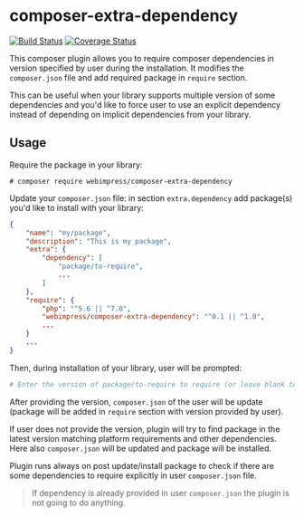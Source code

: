 # composer-extra-dependency

[![Build Status](https://travis-ci.org/webimpress/composer-extra-dependency.svg?branch=master)](https://travis-ci.org/webimpress/composer-extra-dependency)
[![Coverage Status](https://coveralls.io/repos/github/webimpress/composer-extra-dependency/badge.svg?branch=master)](https://coveralls.io/github/webimpress/composer-extra-dependency?branch=master)

This composer plugin allows you to require composer dependencies in version
specified by user during the installation. It modifies the `composer.json` file
and add required package in `require` section.

This can be useful when your library supports multiple version of some
dependencies and you'd like to force user to use an explicit dependency instead
of depending on implicit dependencies from your library.

## Usage

Require the package in your library:
```console
# composer require webimpress/composer-extra-dependency
```

Update your `composer.json` file: in section `extra.dependency` add package(s)
you'd like to install with your library:

```json
{
    "name": "my/package",
    "description": "This is my package",
    "extra": {
        "dependency": [
            "package/to-require",
            ...
        ]
    },
    "require": {
        "php": "^5.6 || ^7.0",
        "webimpress/composer-extra-dependency": "^0.1 || ^1.0",
        ...
    }
    ...  
}
```

Then, during installation of your library, user will be prompted:
```bash
# Enter the version of package/to-require to require (or leave blank to use the latest version): 
```

After providing the version, `composer.json` of the user will be update
(package will be added in `require` section with version provided by user).

If user does not provide the version, plugin will try to find package in the
latest version matching platform requirements and other dependencies.
Here also `composer.json` will be updated and package will be installed.

Plugin runs always on post update/install package to check if there are some
dependencies to require explicitly in user `composer.json` file.

> If dependency is already provided in user `composer.json` the plugin is not
> going to do anything.
